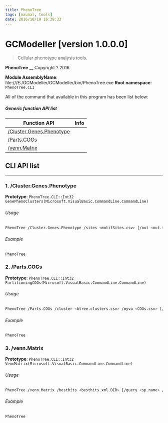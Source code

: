 ```yaml
---
title: PhenoTree
tags: [maunal, tools]
date: 2016/10/19 16:38:33
---
```

# GCModeller [version 1.0.0.0]
> Cellular phenotype analysis tools.

<!--more-->

**PhenoTree**
__
Copyright ?  2016

**Module AssemblyName**: file:///E:/GCModeller/GCModeller/bin/PhenoTree.exe
**Root namespace**: ``PhenoTree.CLI``


All of the command that available in this program has been list below:

##### Generic function API list
|Function API|Info|
|------------|----|
|[/Cluster.Genes.Phenotype](#/Cluster.Genes.Phenotype)||
|[/Parts.COGs](#/Parts.COGs)||
|[/venn.Matrix](#/venn.Matrix)||




## CLI API list
--------------------------
<h3 id="/Cluster.Genes.Phenotype"> 1. /Cluster.Genes.Phenotype</h3>


**Prototype**: ``PhenoTree.CLI::Int32 GenePhenoClusters(Microsoft.VisualBasic.CommandLine.CommandLine)``

###### Usage
```bash
PhenoTree /Cluster.Genes.Phenotype /sites <motifSites.csv> [/out <out.tree_cluster.csv> /parallel]
```
###### Example
```bash
PhenoTree
```
<h3 id="/Parts.COGs"> 2. /Parts.COGs</h3>


**Prototype**: ``PhenoTree.CLI::Int32 PartitioningCOGs(Microsoft.VisualBasic.CommandLine.CommandLine)``

###### Usage
```bash
PhenoTree /Parts.COGs /cluster <btree.clusters.csv> /myva <COGs.csv> [/depth <-1> /out <EXPORT_DIR>]
```
###### Example
```bash
PhenoTree
```
<h3 id="/venn.Matrix"> 3. /venn.Matrix</h3>


**Prototype**: ``PhenoTree.CLI::Int32 VennMatrix(Microsoft.VisualBasic.CommandLine.CommandLine)``

###### Usage
```bash
PhenoTree /venn.Matrix /besthits <besthits.xml.DIR> [/query <sp.name> /limits -1 /out <out.txt>]
```
###### Example
```bash
PhenoTree
```
